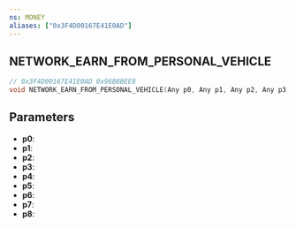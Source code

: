 ```yaml
---
ns: MONEY
aliases: ["0x3F4D00167E41E0AD"]
---
```

## NETWORK_EARN_FROM_PERSONAL_VEHICLE

```c
// 0x3F4D00167E41E0AD 0x96B8BEE8
void NETWORK_EARN_FROM_PERSONAL_VEHICLE(Any p0, Any p1, Any p2, Any p3, Any p4, Any p5, Any p6, Any p7, Any p8);
```

## Parameters
* **p0**: 
* **p1**: 
* **p2**: 
* **p3**: 
* **p4**: 
* **p5**: 
* **p6**: 
* **p7**: 
* **p8**: 

